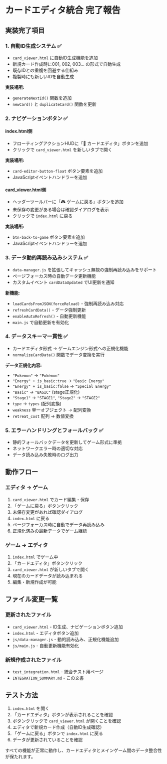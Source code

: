 # カードエディタ統合 完了報告

## 実装完了項目

### 1. 自動ID生成システム ✅
- `card_viewer.html` に自動ID生成機能を追加
- 新規カード作成時に001, 002, 003... の形式で自動生成
- 既存IDとの重複を回避する仕組み
- 複製時にも新しいIDを自動生成

**実装場所:**
- `generateNextId()` 関数を追加
- `newCard()` と `duplicateCard()` 関数を更新

### 2. ナビゲーションボタン ✅

#### index.html側
- フローティングアクションHUDに「🎴 カードエディタ」ボタンを追加
- クリックで `card_viewer.html` を新しいタブで開く

**実装場所:**
- `card-editor-button-float` ボタン要素を追加
- JavaScriptイベントハンドラーを追加

#### card_viewer.html側  
- ヘッダーツールバーに「🎮 ゲームに戻る」ボタンを追加
- 未保存の変更がある場合は確認ダイアログを表示
- クリックで `index.html` に戻る

**実装場所:**
- `btn-back-to-game` ボタン要素を追加
- JavaScriptイベントハンドラーを追加

### 3. データ動的再読み込みシステム ✅
- `data-manager.js` を拡張してキャッシュ無視の強制再読み込みをサポート
- ページフォーカス時の自動データ更新機能
- カスタムイベント `cardDataUpdated` でUI更新を通知

**新機能:**
- `loadCardsFromJSON(forceReload)` - 強制再読み込み対応
- `refreshCardData()` - データ強制更新
- `enableAutoRefresh()` - 自動更新機能
- `main.js` で自動更新を有効化

### 4. データスキーマ一貫性 ✅
- カードエディタ形式 → ゲームエンジン形式への正規化機能
- `normalizeCardData()` 関数でデータ変換を実行

**データ正規化内容:**
- `"Pokemon"` → `"Pokémon"`
- `"Energy" + is_basic:true` → `"Basic Energy"`  
- `"Energy" + is_basic:false` → `"Special Energy"`
- `"Basic"` → `"BASIC"` (stage正規化)
- `"Stage1"` → `"STAGE1"`, `"Stage2"` → `"STAGE2"`
- `type` → `types` (配列変換)
- `weakness` 単一オブジェクト → 配列変換
- `retreat_cost` 配列 → 数値変換

### 5. エラーハンドリングとフォールバック ✅
- 静的フォールバックデータを更新してゲーム形式に準拠
- ネットワークエラー時の適切な対応
- データ読み込み失敗時のログ出力

## 動作フロー

### エディタ → ゲーム
1. `card_viewer.html` でカード編集・保存
2. 「ゲームに戻る」ボタンクリック
3. 未保存変更があれば確認ダイアログ
4. `index.html` に戻る
5. ページフォーカス時に自動でデータ再読み込み
6. 正規化済みの最新データでゲーム継続

### ゲーム → エディタ  
1. `index.html` でゲーム中
2. 「カードエディタ」ボタンクリック
3. `card_viewer.html` が新しいタブで開く
4. 現在のカードデータが読み込まれる
5. 編集・新規作成が可能

## ファイル変更一覧

### 更新されたファイル
- `card_viewer.html` - ID生成、ナビゲーションボタン追加
- `index.html` - エディタボタン追加
- `js/data-manager.js` - 動的読み込み、正規化機能追加
- `js/main.js` - 自動更新機能有効化

### 新規作成されたファイル  
- `test_integration.html` - 統合テスト用ページ
- `INTEGRATION_SUMMARY.md` - この文書

## テスト方法

1. `index.html` を開く
2. 「カードエディタ」ボタンが表示されることを確認
3. ボタンクリックで `card_viewer.html` が開くことを確認
4. エディタで新規カード作成（自動ID生成確認）
5. 「ゲームに戻る」ボタンで `index.html` に戻る
6. データが更新されていることを確認

すべての機能が正常に動作し、カードエディタとメインゲーム間のデータ整合性が保たれます。